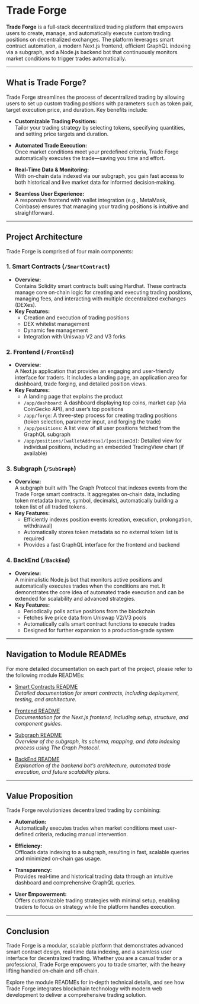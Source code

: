# Trade Forge

**Trade Forge** is a full‑stack decentralized trading platform that empowers users to create, manage, and automatically execute custom trading positions on decentralized exchanges. The platform leverages smart contract automation, a modern Next.js frontend, efficient GraphQL indexing via a subgraph, and a Node.js backend bot that continuously monitors market conditions to trigger trades automatically.

---

## What is Trade Forge?

Trade Forge streamlines the process of decentralized trading by allowing users to set up custom trading positions with parameters such as token pair, target execution price, and duration. Key benefits include:

- **Customizable Trading Positions:**  
  Tailor your trading strategy by selecting tokens, specifying quantities, and setting price targets and duration.

- **Automated Trade Execution:**  
  Once market conditions meet your predefined criteria, Trade Forge automatically executes the trade—saving you time and effort.

- **Real-Time Data & Monitoring:**  
  With on‑chain data indexed via our subgraph, you gain fast access to both historical and live market data for informed decision‑making.

- **Seamless User Experience:**  
  A responsive frontend with wallet integration (e.g., MetaMask, Coinbase) ensures that managing your trading positions is intuitive and straightforward.

---

## Project Architecture

Trade Forge is comprised of four main components:

### 1. Smart Contracts (`/SmartContract`)
- **Overview:**  
  Contains Solidity smart contracts built using Hardhat. These contracts manage core on‑chain logic for creating and executing trading positions, managing fees, and interacting with multiple decentralized exchanges (DEXes).
- **Key Features:**  
  - Creation and execution of trading positions  
  - DEX whitelist management  
  - Dynamic fee management  
  - Integration with Uniswap V2 and V3 forks

### 2. Frontend (`/FrontEnd`)
- **Overview:**  
  A Next.js application that provides an engaging and user-friendly interface for traders. It includes a landing page, an application area for dashboard, trade forging, and detailed position views.
- **Key Features:**  
  - A landing page that explains the product  
  - `/app/dashboard`: A dashboard displaying top coins, market cap (via CoinGecko API), and user’s top positions  
  - `/app/forge`: A three-step process for creating trading positions (token selection, parameter input, and forging the trade)  
  - `/app/positions`: A list view of all user positions fetched from the GraphQL subgraph  
  - `/app/positions/[walletAddress]/[positionId]`: Detailed view for individual positions, including an embedded TradingView chart (if available)

### 3. Subgraph (`/SubGraph`)
- **Overview:**  
  A subgraph built with The Graph Protocol that indexes events from the Trade Forge smart contracts. It aggregates on‑chain data, including token metadata (name, symbol, decimals), automatically building a token list of all traded tokens.
- **Key Features:**  
  - Efficiently indexes position events (creation, execution, prolongation, withdrawal)  
  - Automatically stores token metadata so no external token list is required  
  - Provides a fast GraphQL interface for the frontend and backend

### 4. BackEnd (`/BackEnd`)
- **Overview:**  
  A minimalistic Node.js bot that monitors active positions and automatically executes trades when the conditions are met. It demonstrates the core idea of automated trade execution and can be extended for scalability and advanced strategies.
- **Key Features:**  
  - Periodically polls active positions from the blockchain  
  - Fetches live price data from Uniswap V2/V3 pools  
  - Automatically calls smart contract functions to execute trades  
  - Designed for further expansion to a production‑grade system

---

## Navigation to Module READMEs

For more detailed documentation on each part of the project, please refer to the following module READMEs:

- [Smart Contracts README](/SmartContract/README.md)  
  _Detailed documentation for smart contracts, including deployment, testing, and architecture._

- [Frontend README](/FrontEnd/my-app/README.md)  
  _Documentation for the Next.js frontend, including setup, structure, and component guides._

- [Subgraph README](/SubGraph/README.md)  
  _Overview of the subgraph, its schema, mapping, and data indexing process using The Graph Protocol._

- [BackEnd README](/BackEnd/README.md)  
  _Explanation of the backend bot’s architecture, automated trade execution, and future scalability plans._

---

## Value Proposition

Trade Forge revolutionizes decentralized trading by combining:

- **Automation:**  
  Automatically executes trades when market conditions meet user-defined criteria, reducing manual intervention.

- **Efficiency:**  
  Offloads data indexing to a subgraph, resulting in fast, scalable queries and minimized on‑chain gas usage.

- **Transparency:**  
  Provides real‑time and historical trading data through an intuitive dashboard and comprehensive GraphQL queries.

- **User Empowerment:**  
  Offers customizable trading strategies with minimal setup, enabling traders to focus on strategy while the platform handles execution.

---

## Conclusion

Trade Forge is a modular, scalable platform that demonstrates advanced smart contract design, real‑time data indexing, and a seamless user interface for decentralized trading. Whether you are a casual trader or a professional, Trade Forge empowers you to trade smarter, with the heavy lifting handled on‑chain and off‑chain.

Explore the module READMEs for in‑depth technical details, and see how Trade Forge integrates blockchain technology with modern web development to deliver a comprehensive trading solution.

